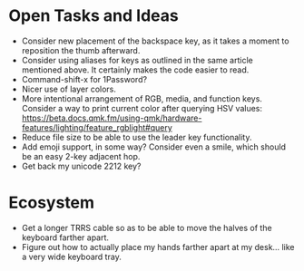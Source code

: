 # Open Tasks and Ideas

* Consider new placement of the backspace key, as it takes a moment
  to reposition the thumb afterward.
* Consider using aliases for keys as outlined in the same article mentioned above.
  It certainly makes the code easier to read.
* Command-shift-x for 1Password?
* Nicer use of layer colors.
* More intentional arrangement of RGB, media, and function keys.
  Consider a way to print current color after querying HSV values:
  https://beta.docs.qmk.fm/using-qmk/hardware-features/lighting/feature_rgblight#query
* Reduce file size to be able to use the leader key functionality.
* Add emoji support, in some way?
  Consider even a smile, which should be an easy 2-key adjacent hop.
* Get back my unicode 2212 key?

# Ecosystem

* Get a longer TRRS cable so as to be able to move the halves of the keyboard
  farther apart.
* Figure out how to actually place my hands farther apart at my desk…
  like a very wide keyboard tray.

